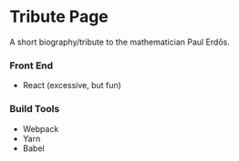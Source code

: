 # Tribute Page

A short biography/tribute to the mathematician Paul Erdős.

### Front End

* React (excessive, but fun)

### Build Tools

* Webpack
* Yarn
* Babel